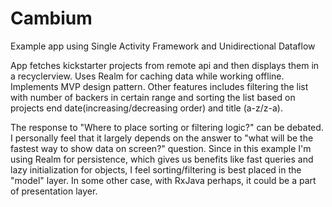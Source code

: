 # Cambium
Example app using Single Activity Framework and Unidirectional Dataflow

App fetches kickstarter projects from remote api and then displays them in a recyclerview.
Uses Realm for caching data while working offline. Implements MVP design pattern.
Other features includes filtering the list with number of backers in certain range and 
sorting the list based on projects end date(increasing/decreasing order) and title (a-z/z-a).

The response to "Where to place sorting or filtering logic?" can be debated. I personally feel that it largely depends on the answer to "what will be the fastest way to show data on screen?" question. Since in this example I'm using Realm for persistence, which gives us benefits like fast queries and lazy initialization for objects, I feel sorting/filtering is best placed in the "model" layer. In some other case, with RxJava perhaps, it could be a part of presentation layer.
